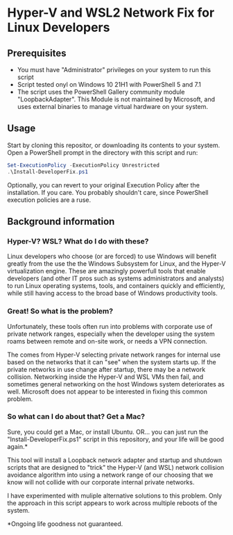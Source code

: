 # Hyper-V and WSL2 Network Fix for Linux Developers

## Prerequisites

- You must have "Administrator" privileges on your system to run this script
- Script tested onyl on Windows 10 21H1 with PowerShell 5 and 7.1
- The script uses the PowerShell Gallery community module "LoopbackAdapter". This Module is not maintained by Microsoft, and uses external binaries to manage virtual hardware on your system.

## Usage

Start by cloning this repositor, or downloading its contents to your system.  Open a PowerShell prompt in the directory with this script and run:

```powershell
Set-ExecutionPolicy -ExecutionPolicy Unrestricted
.\Install-DeveloperFix.ps1
```

Optionally, you can revert to your original Execution Policy after the installation.  If you care.  You probably shouldn't care, since PowerShell execution policies are a ruse.

## Background information

### Hyper-V?  WSL?  What do I do with these?

Linux developers who choose (or are forced) to use Windows will benefit greatly
from the use the the Windows Subsystem for Linux, and the Hyper-V virtualization
engine.  These are amazingly powerfull tools that enable developers (and other IT pros
such as systems administrators and analysts) to run Linux operating systems, tools, and
containers quickly and efficiently, while still having access to the broad base of
Windows productivity tools.

### Great! So what is the problem?

Unfortunately, these tools often run into problems with corporate use of
private network ranges, especially when the developer using the system roams
between remote and on-site work, or needs a VPN connection.

The comes from Hyper-V selecting private network ranges for internal use based
on the networks that it can "see" when the system starts up.  If the private networks
in use change after startup, there may be a network collision.  Networking inside
the Hyper-V and WSL VMs then fail, and sometimes general networking on the host
Windows system deteriorates as well.  Microsoft does not appear to be interested in
fixing this common problem.

### So what can I do about that?  Get a Mac?

Sure, you could get a Mac, or install Ubuntu.  OR... you can just run the
"Install-DeveloperFix.ps1" script in this repository, and your life will be good again.*

This tool will install a Loopback network adapter and startup and shutdown scripts
that are designed to "trick" the Hyper-V (and WSL) network collision avoidance
algorithm into using a network range of our choosing that we know will not collide
with our corporate internal private networks.

I have experimented with muliple alternative solutions to this problem.
Only the approach in this script appears to work across multiple reboots of the system.

*Ongoing life goodness not guaranteed.
